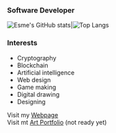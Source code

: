 ### Software Developer

![Esme's GitHub stats](https://github-readme-stats.vercel.app/api?username=esmegl&show_icons=true&theme=tokyonight&hide=issues&show=prs_merged,prs_merged_percentage)|![Top Langs](https://github-readme-stats.vercel.app/api/top-langs/?username=esmegl&layout=compact&theme=tokyonight)

### Interests

- Cryptography
- Blockchain
- Artificial intelligence
- Web design
- Game making
- Digital drawing
- Designing

Visit my [Webpage](https://esmegl.github.io/software-portfolio) \
Visit mt [Art Portfolio](https://esmegl.github.io/art-portfolio) (not ready yet)
